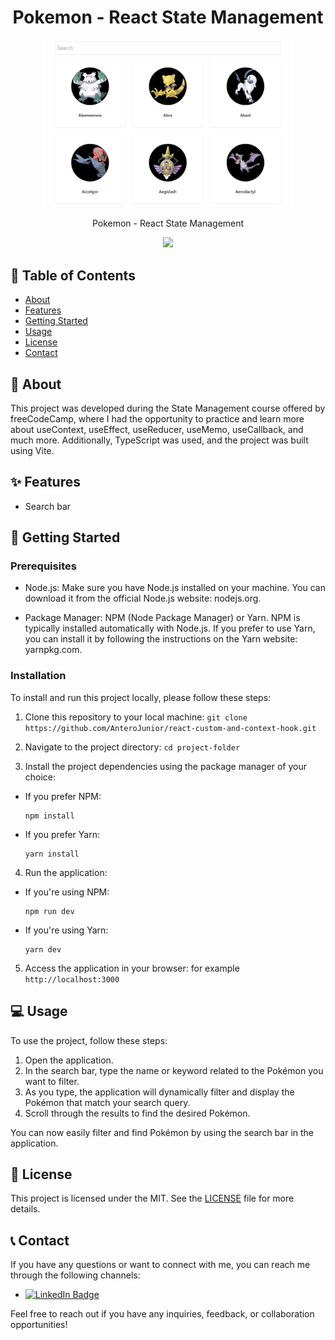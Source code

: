 <h1 align="center">Pokemon - React State Management</h1>

<p align="center">
  <img src="/src/images/wallpaper-pokemon.png" alt="Project Logo" width="400">
</p>

<p align="center">Pokemon - React State Management</p>
<p align='center'>
  <img src='https://img.shields.io/github/license/anterojunior/react-custom-and-context-hook' />
</p>

## 📖 Table of Contents
- [About](#about)
- [Features](#features)
- [Getting Started](#getting-started)
- [Usage](#usage)
- [License](#license)
- [Contact](#contact)

## 📜 About

This project was developed during the State Management course offered by freeCodeCamp, where I had the opportunity to practice and learn more about useContext, useEffect, useReducer, useMemo, useCallback, and much more. Additionally, TypeScript was used, and the project was built using Vite.

## ✨ Features

- Search bar

## 🚀 Getting Started

### Prerequisites

- Node.js: Make sure you have Node.js installed on your machine. You can download it from the official Node.js website: nodejs.org.

- Package Manager: NPM (Node Package Manager) or Yarn. NPM is typically installed automatically with Node.js. If you prefer to use Yarn, you can install it by following the instructions on the Yarn website: yarnpkg.com.

### Installation

To install and run this project locally, please follow these steps:

1. Clone this repository to your local machine:
``` git clone https://github.com/AnteroJunior/react-custom-and-context-hook.git ```

2. Navigate to the project directory: ``` cd project-folder ```

3. Install the project dependencies using the package manager of your choice:
- If you prefer NPM:
  ```
  npm install
  ```

- If you prefer Yarn:
  ```
  yarn install
  ```

4. Run the application:
- If you're using NPM:
  ```
  npm run dev
  ```

- If you're using Yarn:
  ```
  yarn dev
  ```

5. Access the application in your browser: for example ``` http://localhost:3000 ```

## 💻 Usage

To use the project, follow these steps:

1. Open the application.
2. In the search bar, type the name or keyword related to the Pokémon you want to filter.
3. As you type, the application will dynamically filter and display the Pokémon that match your search query.
4. Scroll through the results to find the desired Pokémon.

You can now easily filter and find Pokémon by using the search bar in the application.

## 📄 License

This project is licensed under the MIT. See the [LICENSE](./LICENSE) file for more details.

## 📞 Contact

If you have any questions or want to connect with me, you can reach me through the following channels:

- [![LinkedIn Badge](https://img.shields.io/badge/-LinkedIn-blue?logo=linkedin)](https://www.linkedin.com/in/antero-arcanjo)

Feel free to reach out if you have any inquiries, feedback, or collaboration opportunities!

